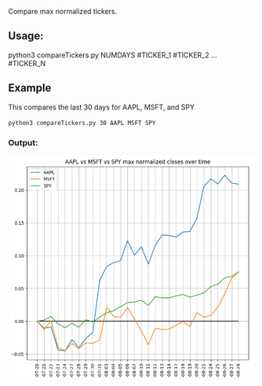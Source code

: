 Compare max normalized tickers.
## Usage:
python3 compareTickers.py NUMDAYS #TICKER_1 #TICKER_2 ... #TICKER_N

## Example
This compares the last 30 days for AAPL, MSFT, and SPY

`python3 compareTickers.py 30 AAPL MSFT SPY`

### Output:
![SPY, AAPL, and MSFT](https://github.com/erikgroving/stock_predictor/blob/master/example.PNG?raw=true)